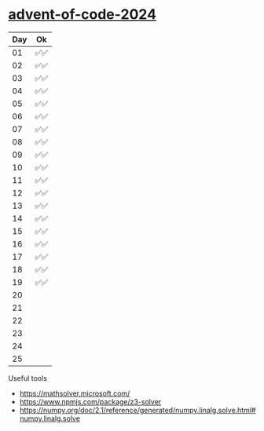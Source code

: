 # [advent-of-code-2024](https://adventofcode.com/2024)

| Day | Ok    |
| --- | ----- |
| 01  | ✅✅ |
| 02  | ✅✅ |
| 03  | ✅✅ |
| 04  | ✅✅ |
| 05  | ✅✅ |
| 06  | ✅✅ |
| 07  | ✅✅ |
| 08  | ✅✅ |
| 09  | ✅✅ |
| 10  | ✅✅ |
| 11  | ✅✅ |
| 12  | ✅✅ |
| 13  | ✅✅ |
| 14  | ✅✅ |
| 15  | ✅✅ |
| 16  | ✅✅ |
| 17  | ✅✅ |
| 18  | ✅✅ |
| 19  | ✅✅ |
| 20  |  |
| 21  |  |
| 22  |  |
| 23  |  |
| 24  |  |
| 25  |  |

Useful tools
 - https://mathsolver.microsoft.com/
 - https://www.npmjs.com/package/z3-solver
 - https://numpy.org/doc/2.1/reference/generated/numpy.linalg.solve.html#numpy.linalg.solve
 